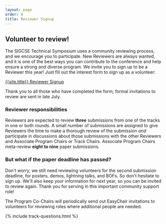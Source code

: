 ```yaml
---
layout: page
order: 0
title: Reviewer Signup
---
```


## Volunteer to review!

The SIGCSE Technical Symposium uses a community reviewing process, and we encourage you to participate. New Reviewers are always wanted, and it is one of the best ways you can contribute to the conference and help ensure a strong and diverse program. We invite you to sign up to be a Reviewer this year! Just fill out the interest form to sign up as a volunteer:

<div class = " well text-center">
  <a href = "{{site.data.cfp.reviewer-signup}}">{{site.title}} Reviewer Signup</a>
</div>

Thank you to all those who have completed the form; formal invitations to review are sent in late July.

### Reviewer responsibilities
Reviewers are expected to review **three** submissions from one of the tracks in one or both rounds. A small number of submissions are assigned to give Reviewers the time to make a thorough review of the submission *and* participate in discussions about those submissions with the other Reviewers and Associate Program Chairs or Track Chairs.  Associate Program Chairs meta-review **eight to nine** paper submissions.

### But what if the paper deadline has passed?
Don't worry, we still need reviewing volunteers for the second submission deadline, for posters, demos, lightning talks, and BOFs. So don't hesitate to sign up. We'll also keep your information for next year, so you can be invited to review again. Thank you for serving in this important community support role!

The Program Co-Chairs will periodically send out EasyChair invitations to volunteers for reviewing roles where additional people are needed. 

{% include track-questions.html %}
